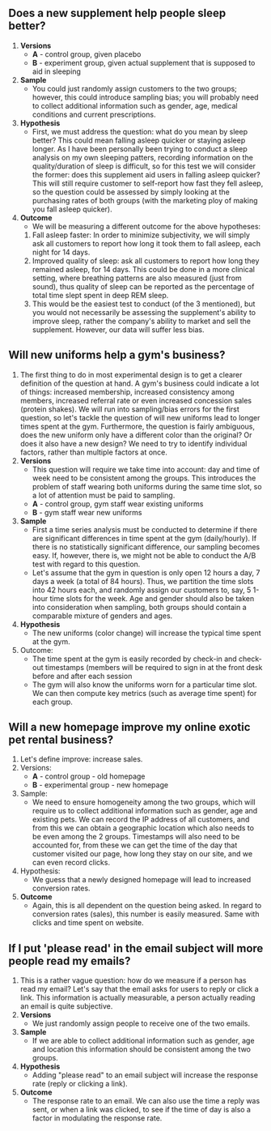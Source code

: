 ## Does a new supplement help people sleep better?

1. **Versions**
    * **A** - control group, given placebo
    * **B** - experiment group, given actual supplement that is supposed to aid in sleeping
2. **Sample**
    * You could just randomly assign customers to the two groups; however, this could introduce sampling bias; you will probably need to collect additional information such as gender, age, medical conditions and current prescriptions. 
3. **Hypothesis**
    * First, we must address the question: what do you mean by sleep better? This could mean falling asleep quicker or staying asleep longer. As I have been personally been trying to conduct a sleep analysis on my own sleeping patters, recording information on the quality/duration of sleep is difficult, so for this test we will consider the former: does this supplement aid users in falling asleep quicker? This will still require customer to self-report how fast they fell asleep, so the question could be assessed by simply looking at the purchasing rates of both groups (with the marketing ploy of making you fall asleep quicker). 
4. **Outcome**
    * We will be measuring a different outcome for the above hypotheses:
    1. Fall asleep faster: In order to minimize subjectivity, we will simply ask all customers to report how long it took them to fall asleep, each night for 14 days. 
    2. Improved quality of sleep: ask all customers to report how long they remained asleep, for 14 days. This could be done in a more clinical setting, where breathing patterns are also measured (just from sound), thus quality of sleep can be reported as the percentage of total time slept spent in deep REM sleep.
    3. This would be the easiest test to conduct (of the 3 mentioned), but you would not necessarily be assessing the supplement's ability to improve sleep, rather the company's ability to market and sell the supplement. However, our data will suffer less bias.

## Will new uniforms help a gym's business?

1. The first thing to do in most experimental design is to get a clearer definition of the question at hand. A gym's business could indicate a lot of things: increased membership, increased consistency among members, increased referral rate or even increased concession sales (protein shakes). We will run into sampling/bias errors for the first question, so let's tackle the question of will new uniforms lead to longer times spent at the gym. Furthermore, the question is fairly ambiguous, does the new uniform only have a different color than the original? Or does it also have a new design? We need to try to identify individual factors, rather than multiple factors at once. 
2. **Versions**
    * This question will require we take time into account: day and time of week need to be consistent among the groups. This introduces the problem of staff wearing both uniforms during the same time slot, so a lot of attention must be paid to sampling. 
    * **A** - control group, gym staff wear existing uniforms 
    * **B** - gym staff wear new uniforms
3. **Sample**
    * First a time series analysis must be conducted to determine if there are significant differences in time spent at the gym (daily/hourly). If there is no statistically significant difference, our sampling becomes easy. If, however, there is, we might not be able to conduct the A/B test with regard to this question.
    * Let's assume that the gym in question is only open 12 hours a day, 7 days a week (a total of 84 hours). Thus, we partition the time slots into 42 hours each, and randomly assign our customers to, say, 5 1-hour time slots for the week. Age and gender should also be taken into consideration when sampling, both groups should contain a comparable mixture of genders and ages.
5. **Hypothesis**
    * The new uniforms (color change) will increase the typical time spent at the gym.
4. Outcome:
    * The time spent at the gym is easily recorded by check-in and check-out timestamps (members will be required to sign in at the front desk before and after each session
    * The gym will also know the uniforms worn for a particular time slot. We can then compute key metrics (such as average time spent) for each group.  


## Will a new homepage improve my online exotic pet rental business?

1. Let's define improve: increase sales. 
2. Versions:
    * **A** - control group - old homepage
    * **B** - experimental group - new homepage
3. Sample:
    * We need to ensure homogeneity among the two groups, which will require us to collect additional information such as gender, age and existing pets. We can record the IP address of all customers, and from this we can obtain a geographic location which also needs to be even among the 2 groups. Timestamps will also need to be accounted for, from these we can get the time of the day that customer visited our page, how long they stay on our site, and we can even record clicks. 
4. Hypothesis:
    * We guess that a newly designed homepage will lead to increased conversion rates.
5. **Outcome**
    * Again, this is all dependent on the question being asked. In regard to conversion rates (sales), this number is easily measured. Same with clicks and time spent on website. 


## If I put 'please read' in the email subject will more people read my emails?

1. This is a rather vague question: how do we measure if a person has read my email? Let's say that the email asks for users to reply or click a link. This information is actually measurable, a person actually reading an email is quite subjective. 
2. **Versions** 
    * We just randomly assign people to receive one of the two emails.
3. **Sample**
    * If we are able to collect additional information such as gender, age and location this information should be consistent among the two groups.
4. **Hypothesis**
    * Adding "please read" to an email subject will increase the response rate (reply or clicking a link). 
5. **Outcome**
    * The response rate to an email. We can also use the time a reply was sent, or when a link was clicked, to see if the time of day is also a factor in modulating the response rate.